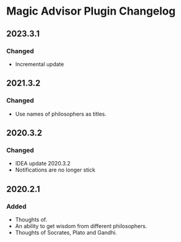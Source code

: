 <!-- Keep a Changelog guide -> https://keepachangelog.com -->

# Magic Advisor Plugin Changelog

## 2023.3.1

### Changed
- Incremental update

## 2021.3.2

### Changed
- Use names of philosophers as titles.

## 2020.3.2

### Changed
- IDEA update 2020.3.2
- Notifications are no longer stick

## 2020.2.1

### Added
- Thoughts of.
- An ability to get wisdom from different philosophers.
- Thoughts of Socrates, Plato and Gandhi.
